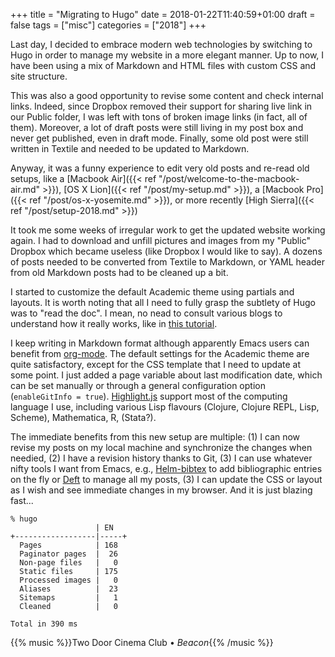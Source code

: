 +++
title = "Migrating to Hugo"
date = 2018-01-22T11:40:59+01:00
draft = false
tags = ["misc"]
categories = ["2018"]
+++

Last day, I decided to embrace modern web technologies by switching to Hugo in order to manage my website in a more elegant manner. Up to now, I have been using a mix of Markdown and HTML files with custom CSS and site structure.

<!--more-->

This was also a good opportunity to revise some content and check internal links. Indeed, since Dropbox removed their support for sharing live link in our Public folder, I was left with tons of broken image links (in fact, all of them). Moreover, a lot of draft posts were still living in my post box and never get published, even in draft mode. Finally, some old post were still written in Textile and needed to be updated to Markdown.

Anyway, it was a funny experience to edit very old posts and re-read old setups, like a [Macbook Air]({{< ref "/post/welcome-to-the-macbook-air.md" >}}), [OS X Lion]({{< ref "/post/my-setup.md" >}}), a [Macbook Pro]({{< ref "/post/os-x-yosemite.md" >}}), or more recently [High Sierra]({{< ref "/post/setup-2018.md" >}})

It took me some weeks of irregular work to get the updated website working again. I had to download and unfill pictures and images from my "Public" Dropbox which became useless (like Dropbox I would like to say). A dozens of posts needed to be converted from Textile to Markdown, or YAML header from old Markdown posts had to be cleaned up a bit.

I started to customize the default Academic theme using partials and layouts. It is worth noting that all I need to fully grasp the subtlety of Hugo was to "read the doc". I mean, no nead to consult various blogs to understand how it really works, like in [this tutorial](http://www.mit.edu/~k2smith/post/getting-started/).

I keep writing in Markdown format although apparently Emacs users can benefit from [org-mode](https://github.com/chaseadamsio/goorgeous). The default settings for the Academic theme are quite satisfactory, except for the CSS template that I need to update at some point. I just added a page variable about last modification date, which can be set manually or through a general configuration option (`enableGitInfo = true`). [Highlight.js](https://highlightjs.org) support most of the computing language I use, including various Lisp flavours (Clojure, Clojure REPL, Lisp, Scheme), Mathematica, R, (Stata?).

The immediate benefits from this new setup are multiple: (1) I can now revise my posts on my local machine and synchronize the changes when needied, (2) I have a revision history thanks to Git, (3) I can use whatever nifty tools I want from Emacs, e.g., [Helm-bibtex](https://github.com/tmalsburg/helm-bibtex) to add bibliographic entries on the fly or [Deft](https://github.com/jrblevin/deft) to manage all my posts, (3) I can update the CSS or layout as I wish and see immediate changes in my browser. And it is just blazing fast...

```
% hugo
                   | EN
+------------------|-----+
  Pages            | 168
  Paginator pages  |  26
  Non-page files   |   0
  Static files     | 175
  Processed images |   0
  Aliases          |  23
  Sitemaps         |   1
  Cleaned          |   0

Total in 390 ms
```

{{% music %}}Two Door Cinema Club • *Beacon*{{% /music %}}
